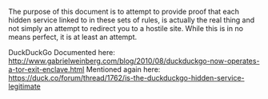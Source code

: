 The purpose of this document is to attempt to provide proof that each hidden service linked to in these sets of rules, is actually the real thing and not simply an attempt to redirect you to a hostile site. While this is in no means perfect, it is at least an attempt.

DuckDuckGo
Documented here: http://www.gabrielweinberg.com/blog/2010/08/duckduckgo-now-operates-a-tor-exit-enclave.html
Mentioned again here: https://duck.co/forum/thread/1762/is-the-duckduckgo-hidden-service-legitimate

